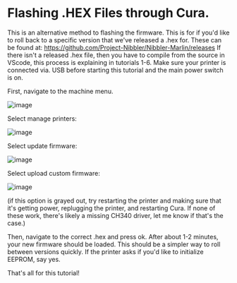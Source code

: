 # Flashing .HEX Files through Cura. 

This is an alternative method to flashing the firmware. This is for if you'd like to roll back to a specific version that we've released a .hex for. These can be found at:
https://github.com/Project-Nibbler/Nibbler-Marlin/releases If there isn't a released .hex file, then you have to compile from the source in VScode, this process is explaining in tutorials 1-6.
Make sure your printer is connected via. USB before starting this tutorial and the main power switch is on.

First, navigate to the machine menu.

![image](https://user-images.githubusercontent.com/90474549/142332516-215d82d8-35fa-4e90-896d-3470c9b1c404.png)

Select manage printers:

![image](https://user-images.githubusercontent.com/90474549/142332588-927981b9-c66a-419e-8072-fcd9735ab1c1.png)

Select update firmware:

![image](https://user-images.githubusercontent.com/90474549/142332679-b231e840-0ea1-4fdf-8173-e929745a02de.png)

Select upload custom firmware:

![image](https://user-images.githubusercontent.com/90474549/142334653-a139fd9d-3210-4194-ae30-d405962d3df7.png)

(if this option is grayed out, try restarting the printer and making sure that it's getting power, replugging the printer, and restarting Cura. If none of these work, there's likely a missing CH340 driver, let me know if that's the case.)

Then, navigate to the correct .hex and press ok. After about 1-2 minutes, your new firmware should be loaded. This should be a simpler way to roll between versions quickly. If the printer asks if you'd like to initialize EEPROM, say yes.

That's all for this tutorial!
